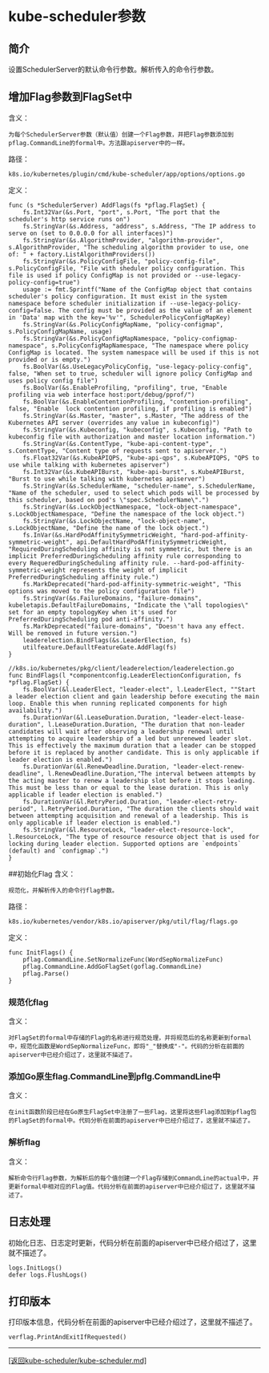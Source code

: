 kube-scheduler参数
========================================================
## 简介
设置SchedulerServer的默认命令行参数。解析传入的命令行参数。

## 增加Flag参数到FlagSet中
含义：

    为每个SchedulerServer参数（默认值）创建一个Flag参数，并把Flag参数添加到pflag.CommandLine的formal中。方法跟apiserver中的一样。

路径：

    k8s.io/kubernetes/plugin/cmd/kube-scheduler/app/options/options.go

定义：

    func (s *SchedulerServer) AddFlags(fs *pflag.FlagSet) {
        fs.Int32Var(&s.Port, "port", s.Port, "The port that the scheduler's http service runs on")
        fs.StringVar(&s.Address, "address", s.Address, "The IP address to serve on (set to 0.0.0.0 for all interfaces)")
        fs.StringVar(&s.AlgorithmProvider, "algorithm-provider", s.AlgorithmProvider, "The scheduling algorithm provider to use, one of: " + factory.ListAlgorithmProviders())
        fs.StringVar(&s.PolicyConfigFile, "policy-config-file", s.PolicyConfigFile, "File with sheduler policy configuration. This file is used if policy ConfigMap is not provided or --use-legacy-policy-config=true")
        usage := fmt.Sprintf("Name of the ConfigMap object that contains scheduler's policy configuration. It must exist in the system namespace before scheduler initialization if --use-legacy-policy-config=false. The config must be provided as the value of an element in 'Data' map with the key='%v'", SchedulerPolicyConfigMapKey)
        fs.StringVar(&s.PolicyConfigMapName, "policy-configmap", s.PolicyConfigMapName, usage)
        fs.StringVar(&s.PolicyConfigMapNamespace, "policy-configmap-namespace", s.PolicyConfigMapNamespace, "The namespace where policy ConfigMap is located. The system namespace will be used if this is not provided or is empty.")
        fs.BoolVar(&s.UseLegacyPolicyConfig, "use-legacy-policy-config", false, "When set to true, scheduler will ignore policy ConfigMap and uses policy config file")
        fs.BoolVar(&s.EnableProfiling, "profiling", true, "Enable profiling via web interface host:port/debug/pprof/")
        fs.BoolVar(&s.EnableContentionProfiling, "contention-profiling", false, "Enable  lock contention profiling, if profiling is enabled")
        fs.StringVar(&s.Master, "master", s.Master, "The address of the Kubernetes API server (overrides any value in kubeconfig)")
        fs.StringVar(&s.Kubeconfig, "kubeconfig", s.Kubeconfig, "Path to kubeconfig file with authorization and master location information.")
        fs.StringVar(&s.ContentType, "kube-api-content-type", s.ContentType, "Content type of requests sent to apiserver.")
        fs.Float32Var(&s.KubeAPIQPS, "kube-api-qps", s.KubeAPIQPS, "QPS to use while talking with kubernetes apiserver")
        fs.Int32Var(&s.KubeAPIBurst, "kube-api-burst", s.KubeAPIBurst, "Burst to use while talking with kubernetes apiserver")
        fs.StringVar(&s.SchedulerName, "scheduler-name", s.SchedulerName, "Name of the scheduler, used to select which pods will be processed by this scheduler, based on pod's \"spec.SchedulerName\".")
        fs.StringVar(&s.LockObjectNamespace, "lock-object-namespace", s.LockObjectNamespace, "Define the namespace of the lock object.")
        fs.StringVar(&s.LockObjectName, "lock-object-name", s.LockObjectName, "Define the name of the lock object.")
        fs.InVar(&s.HardPodAffinitySymmetricWeight, "hard-pod-affinity-symmetric-weight", api.DefaultHardPodAffinitySymmetricWeight, "RequiredDuringScheduling affinity is not symmetric, but there is an implicit PreferredDuringScheduling affinity rule corresponding to every RequeredDuringScheduling affinity rule. --hard-pod-affinity-symmetric-weight represents the weight of implicit PreferredDuringScheduling affinity rule.")
        fs.MarkDeprecated("hard-pod-affinity-symmetric-weight", "This options was moved to the policy configuration file")
        fs.StringVar(&s.FailureDomains, "failure-domains", kubeletapis.DefaultFailureDomains, "Indicate the \"all topologies\" set for an empty topologyKey when it's used for PreferredDuringScheduling pod anti-affinity.")
        fs.MarkDeprecated("failure-domains", "Doesn't hava any effect. Will be removed in future version.")
        leaderelection.BindFlags(&s.LeaderElection, fs)
        utilfeature.DefaulltFeatureGate.AddFlag(fs)
    }

    //k8s.io/kubernetes/pkg/client/leaderelection/leaderelection.go
    func BindFlags(l *componentconfig.LeaderElectionConfiguration, fs *pflag.FlagSet) {
        fs.BoolVar(&l.LeaderElect, "leader-elect", l.LeaderElect, ""Start a leader election client and gain leadership before executing the main loop. Enable this when running replicated components for high availability.")
	    fs.DurationVar(&l.LeaseDuration.Duration, "leader-elect-lease-duration", l.LeaseDuration.Duration, "The duration that non-leader candidates will wait after observing a leadership renewal until attempting to acquire leadership of a led but unrenewed leader slot. This is effectively the maximum duration that a leader can be stopped before it is replaced by another candidate. This is only applicable if leader election is enabled.")
	    fs.DurationVar(&l.RenewDeadline.Duration, "leader-elect-renew-deadline", l.RenewDeadline.Duration,"The interval between attempts by the acting master to renew a leadership slot before it stops leading. This must be less than or equal to the lease duration. This is only applicable if leader election is enabled.")
	    fs.DurationVar(&l.RetryPeriod.Duration, "leader-elect-retry-period", l.RetryPeriod.Duration, "The duration the clients should wait between attempting acquisition and renewal of a leadership. This is only applicable if leader election is enabled.")
	    fs.StringVar(&l.ResourceLock, "leader-elect-resource-lock", l.ResourceLock, "The type of resource resource object that is used for locking during leader election. Supported options are `endpoints` (default) and `configmap`.")
    }

##初始化Flag
含义：

    规范化，并解析传入的命令行flag参数。

路径：

    k8s.io/kubernetes/vendor/k8s.io/apiserver/pkg/util/flag/flags.go

定义：

    func InitFlags() {
        pflag.CommandLine.SetNormalizeFunc(WordSepNormalizeFunc)
        pflag.CommandLine.AddGoFlagSet(goflag.CommandLine)
        pflag.Parse()
    }

### 规范化flag
含义：

    对FlagSet的formal中存储的Flag的名称进行规范处理，并将规范后的名称更新到formal中，规范化函数是WordSepNormalizeFunc，即将"_"替换成"-"。代码的分析在前面的apiserver中已经介绍过了，这里就不描述了。

### 添加Go原生flag.CommandLine到pflg.CommandLine中
含义：

    在init函数阶段已经在Go原生FlagSet中注册了一些Flag，这里将这些Flag添加到pflag包的FlagSet的formal中。代码分析在前面的apiserver中已经介绍过了，这里就不描述了。

### 解析flag
含义：

    解析命令行Flag参数，为解析后的每个值创建一个Flag存储到CommandLine的actual中，并更新formal中相对应的Flag值。代码分析在前面的apiserver中已经介绍过了，这里就不描述了。


## 日志处理
初始化日志、日志定时更新，代码分析在前面的apiserver中已经介绍过了，这里就不描述了。

    logs.InitLogs()
    defer logs.FlushLogs()

## 打印版本
打印版本信息，代码分析在前面的apiserver中已经介绍过了，这里就不描述了。

    verflag.PrintAndExitIfRequested()

_______________________________________________________________________
[[返回kube-scheduler/kube-scheduler.md]](./kube-scheduler.md) 



